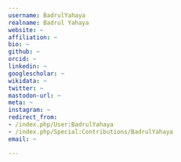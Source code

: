 ```yaml
---
username: BadrulYahaya
realname: Badrul Yahaya
website: ~
affiliation: ~
bio: ~
github: ~
orcid: ~
linkedin: ~
googlescholar: ~
wikidata: ~
twitter: ~
mastodon-url: ~
meta: ~
instagram: ~
redirect_from:
- /index.php/User:BadrulYahaya
- /index.php/Special:Contributions/BadrulYahaya
email: ~

---
```

